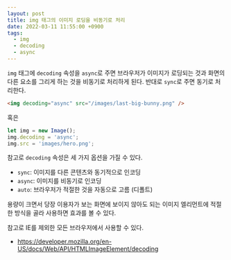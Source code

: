 ```yaml
---
layout: post
title: img 태그의 이미지 로딩을 비동기로 처리
date: 2022-03-11 11:55:00 +0900
tags:
  - img
  - decoding
  - async
---
```


`img` 태그에 `decoding` 속성을 `async`로 주면 브라우저가 이미지가 로딩되는 것과 화면의 다른 요소를 그리게 하는 것을 비동기로 처리하게 된다. 반대로 `sync`로 주면 동기로 처리한다.

```html
<img decoding="async" src="/images/last-big-bunny.png" />
```

혹은

```javascript
let img = new Image();
img.decoding = 'async';
img.src = 'images/hero.png';
```

참고로 `decoding` 속성은 세 가지 옵션을 가질 수 있다.

- `sync`: 이미지를 다른 콘텐츠와 동기적으로 인코딩
- `async`: 이미지를 비동기로 인코딩
- `auto`: 브라우저가 적절한 것을 자동으로 고름 (디폴트)

용량이 크면서 당장 이용자가 보는 화면에 보이지 않아도 되는 이미지 엘리먼트에 적절한 방식을 골라 사용하면 효과를 볼 수 있다.

참고로 IE를 제외한 모든 브라우저에서 사용할 수 있다.

- https://developer.mozilla.org/en-US/docs/Web/API/HTMLImageElement/decoding
